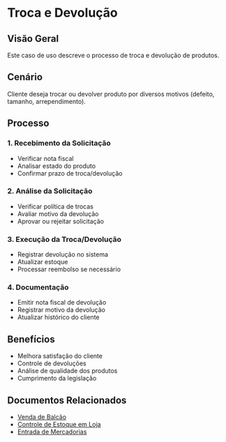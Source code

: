 # Troca e Devolução

## Visão Geral

Este caso de uso descreve o processo de troca e devolução de produtos.

## Cenário

Cliente deseja trocar ou devolver produto por diversos motivos (defeito, tamanho, arrependimento).

## Processo

### 1. Recebimento da Solicitação
- Verificar nota fiscal
- Analisar estado do produto
- Confirmar prazo de troca/devolução

### 2. Análise da Solicitação
- Verificar política de trocas
- Avaliar motivo da devolução
- Aprovar ou rejeitar solicitação

### 3. Execução da Troca/Devolução
- Registrar devolução no sistema
- Atualizar estoque
- Processar reembolso se necessário

### 4. Documentação
- Emitir nota fiscal de devolução
- Registrar motivo da devolução
- Atualizar histórico do cliente

## Benefícios

- Melhora satisfação do cliente
- Controle de devoluções
- Análise de qualidade dos produtos
- Cumprimento da legislação

## Documentos Relacionados

- [Venda de Balcão](venda-balcao.md)
- [Controle de Estoque em Loja](controle-estoque-loja.md)
- [Entrada de Mercadorias](../../modulos/estoque/entrada-mercadorias.md)
